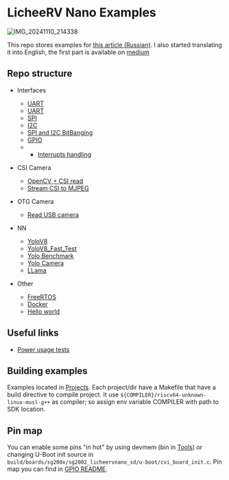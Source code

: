 # LicheeRV Nano Examples
![IMG_20241110_214338](https://github.com/user-attachments/assets/bbc0e666-5dd2-4052-b9cc-615e3a9bda76)

This repo stores examples for [this article (Russian)](https://habr.com/ru/articles/880230/). I also started translating it into English, the first part is available on [medium](https://medium.com/@ret7020/licheerv-nano-ai-board-first-steps-d05e7999dd29)

## Repo structure

- Interfaces
    - [UART](Projects/Interfaces/UART)
    - [UART](Projects/Interfaces/UART_RX)
    - [SPI](Projects/Interfaces/SPI)
    - [I2C](Projects/Interfaces/I2C)
    - [SPI and I2C BitBanging](Projects/Interfaces/BitBanging)
    - [GPIO](Projects/GPIO)
    - - [Interrupts handling](Projects/Interrupts)

- CSI Camera
    - [OpenCV + CSI read](Projects/OpenCV_CSI_Camera)
    - [Stream CSI to MJPEG](Projects/MJPEGStream)

- OTG Camera
    - [Read USB camera](Projects/OTGCamera)

- NN
    - [YoloV8](Projects/Yolov8)
    - [YoloV8_Fast_Test](Projects/Yolov8)
    - [Yolo Benchmark](Projects/Yolo_Benchmark)
    - [Yolo Camera](Projects/YoloCamera)
    - [LLama](Projects/LLama)

- Other
    - [FreeRTOS](Projects/FreeRTOS)
    - [Docker](Projects/Docker)
    - [Hello world](Projects/HelloWorld)

## Useful links
- [Power usage tests](https://docs.google.com/document/d/1rqYGW91RLbdtiySxgSRCPxvIl0TrY_t7PZlEEJFMUWQ/edit?usp=sharing)

## Building examples
Examples located in [Projects](Projects/). Each project/dir have a Makefile that have a build directive to compile project. It use `${COMPILER}/riscv64-unknown-linux-musl-g++` as compiler; so assign env variable COMPILER with path to SDK location.

## Pin map
You can enable some pins "in hot" by using devmem (bin in [Tools](Tools)) or changing U-Boot init source in `build/boards/sg200x/sg2002_licheervnano_sd/u-boot/cvi_board_init.c`. Pin map you can find in [GPIO README](Projects/GPIO/README.md).
